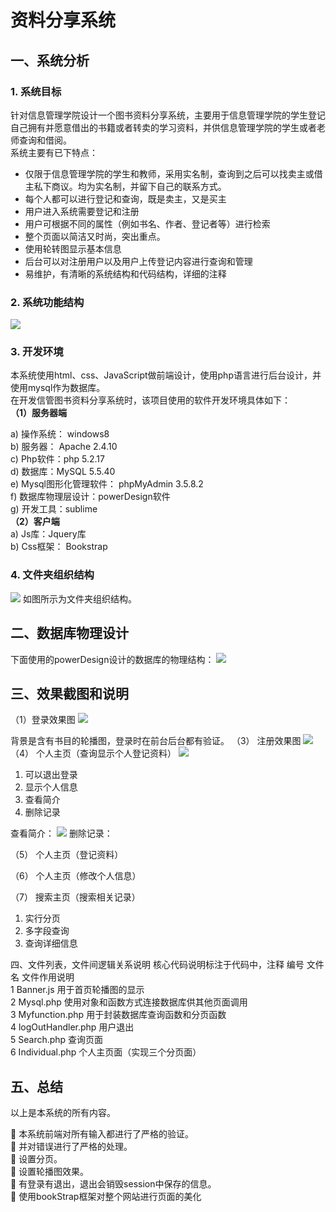 # 资料分享系统 #
## 一、系统分析 ##
### 1.	系统目标 ###
针对信息管理学院设计一个图书资料分享系统，主要用于信息管理学院的学生登记自己拥有并愿意借出的书籍或者转卖的学习资料，并供信息管理学院的学生或者老师查询和借阅。       
系统主要有已下特点：

- 仅限于信息管理学院的学生和教师，采用实名制，查询到之后可以找卖主或借主私下商议。均为实名制，并留下自己的联系方式。
- 每个人都可以进行登记和查询，既是卖主，又是买主
- 用户进入系统需要登记和注册
- 用户可根据不同的属性（例如书名、作者、登记者等）进行检索
- 整个页面以简洁又时尚，突出重点。
- 使用轮转图显示基本信息
- 后台可以对注册用户以及用户上传登记内容进行查询和管理
- 易维护，有清晰的系统结构和代码结构，详细的注释
### 2.	系统功能结构 ###
 
![](http://i.imgur.com/76Pm3qI.png)

### 3.	开发环境 ###
本系统使用html、css、JavaScript做前端设计，使用php语言进行后台设计，并使用mysql作为数据库。        
在开发信管图书资料分享系统时，该项目使用的软件开发环境具体如下：          
**（1）服务器端**   

a)	操作系统： windows8            
b)	服务器： Apache 2.4.10       
c)	Php软件：php 5.2.17       
d)	数据库：MySQL 5.5.40           
e)	Mysql图形化管理软件： phpMyAdmin 3.5.8.2                 
f)	数据库物理层设计：powerDesign软件            
g)	开发工具：sublime           
**（2）客户端**           
a)	Js库：Jquery库      
b)	Css框架： Bookstrap                

### 4.	文件夹组织结构 ###
 ![](http://i.imgur.com/gVKCzUQ.png)
如图所示为文件夹组织结构。

## 二、数据库物理设计  ##

下面使用的powerDesign设计的数据库的物理结构：
 ![](http://i.imgur.com/jYwe09g.png)
 

## 三、效果截图和说明 ##
（1）登录效果图
![](http://i.imgur.com/27mMWub.jpg)
 
背景是含有书目的轮播图，登录时在前台后台都有验证。
（3）	注册效果图
 ![](http://i.imgur.com/uJniBRy.jpg)
（4）	个人主页（查询显示个人登记资料）
![](http://i.imgur.com/a2orPEq.png)
1.	可以退出登录
2.	显示个人信息
3.	查看简介
4.	删除记录
 
查看简介：
 ![](http://i.imgur.com/w4ERIp3.png)
删除记录：
 
（5）	个人主页（登记资料）
 
（6）	个人主页（修改个人信息）
 
（7）	搜索主页（搜索相关记录）
1.	实行分页
2.	多字段查询
3.	查询详细信息
 
四、文件列表，文件间逻辑关系说明
核心代码说明标注于代码中，注释
编号	文件名	    文件作用说明           
1	Banner.js	用于首页轮播图的显示                
2	Mysql.php	使用对象和函数方式连接数据库供其他页面调用              
3	Myfunction.php	用于封装数据库查询函数和分页函数             
4	logOutHandler.php	用户退出              
5	Search.php	查询页面                    
6	Individual.php	个人主页面（实现三个分页面）                
 
## 五、总结 ##

以上是本系统的所有内容。       
        
	本系统前端对所有输入都进行了严格的验证。               
	并对错误进行了严格的处理。         
	设置分页。       
	设置轮播图效果。       
	有登录有退出，退出会销毁session中保存的信息。           
	使用bookStrap框架对整个网站进行页面的美化           
